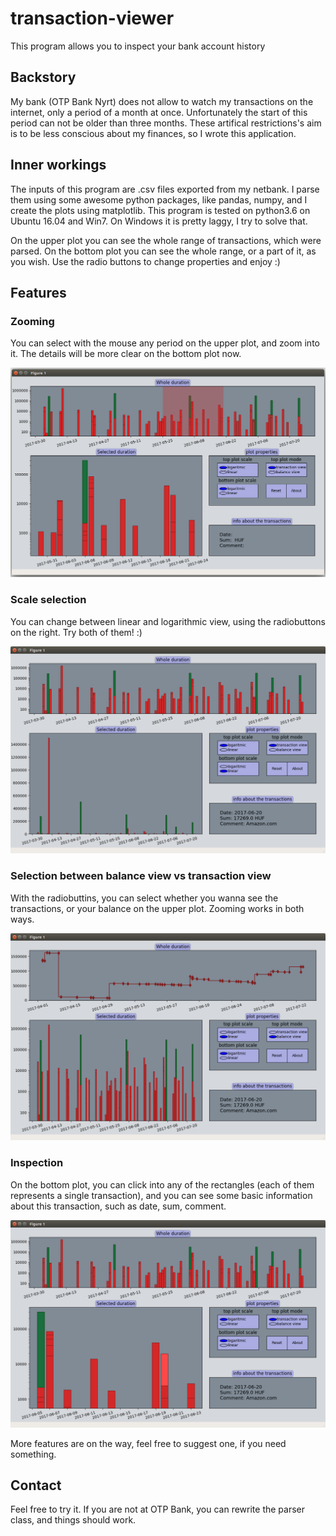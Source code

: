 # transaction-viewer

This program allows you to inspect your bank account history

## Backstory

My bank (OTP Bank Nyrt) does not allow to watch my transactions on the internet, only a period of a month at once. Unfortunately the start of this period can not be older than three months. These artifical restrictions's aim is to be less conscious about my finances, so I wrote this application.

## Inner workings

The inputs of this program are .csv files exported from my netbank. I parse them using some awesome python packages, like pandas, numpy, and I create the plots using matplotlib. This program is tested on python3.6 on Ubuntu 16.04 and Win7. On Windows it is pretty laggy, I try to solve that.

On the upper plot you can see the whole range of transactions, which were parsed. On the bottom plot you can see the whole range, or a part of it, as you wish. Use the radio buttons to change properties and enjoy :)

## Features

### Zooming

You can select with the mouse any period on the upper plot, and zoom into it. The details will be more clear on the bottom plot now.

![alt tag](https://github.com/Wheele9/transaction-viewer/blob/master/images/select.png)

### Scale selection

You can change between linear and logarithmic view, using the radiobuttons on the right. Try both of them! :)

![alt tag](https://github.com/Wheele9/transaction-viewer/blob/master/images/scales.png)

### Selection between balance view vs transaction view

With the radiobuttins, you can select whether you wanna see the transactions, or your balance on the upper plot. Zooming works in both ways.

![alt tag](https://github.com/Wheele9/transaction-viewer/blob/master/images/balance.png)

### Inspection

On the bottom plot, you can click into any of the rectangles (each of them represents a single transaction), and you can see some
basic information about this transaction, such as date, sum, comment.

![alt tag](https://github.com/Wheele9/transaction-viewer/blob/master/images/selection.png)

More features are on the way, feel free to suggest one, if you need something.

## Contact

Feel free to try it. If you are not at OTP Bank, you can rewrite the parser class, and things should work.


